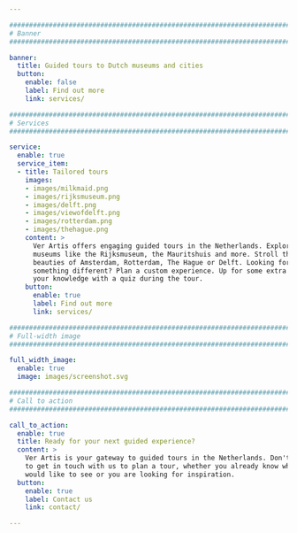 ```yaml
---

################################################################################
# Banner
################################################################################

banner:
  title: Guided tours to Dutch museums and cities
  button:
    enable: false
    label: Find out more
    link: services/

################################################################################
# Services
################################################################################

service:
  enable: true
  service_item:
  - title: Tailored tours
    images:
    - images/milkmaid.png
    - images/rijksmuseum.png
    - images/delft.png
    - images/viewofdelft.png
    - images/rotterdam.png
    - images/thehague.png
    content: >
      Ver Artis offers engaging guided tours in the Netherlands. Explore iconic
      museums like the Rijksmuseum, the Mauritshuis and more. Stroll through the
      beauties of Amsterdam, Rotterdam, The Hague or Delft. Looking for
      something different? Plan a custom experience. Up for some extra fun? Test
      your knowledge with a quiz during the tour.
    button:
      enable: true
      label: Find out more
      link: services/

################################################################################
# Full-width image
################################################################################

full_width_image:
  enable: true
  image: images/screenshot.svg

################################################################################
# Call to action
################################################################################

call_to_action:
  enable: true
  title: Ready for your next guided experience?
  content: >
    Ver Artis is your gateway to guided tours in the Netherlands. Don't hesitate
    to get in touch with us to plan a tour, whether you already know what you
    would like to see or you are looking for inspiration.
  button:
    enable: true
    label: Contact us
    link: contact/

---
```

